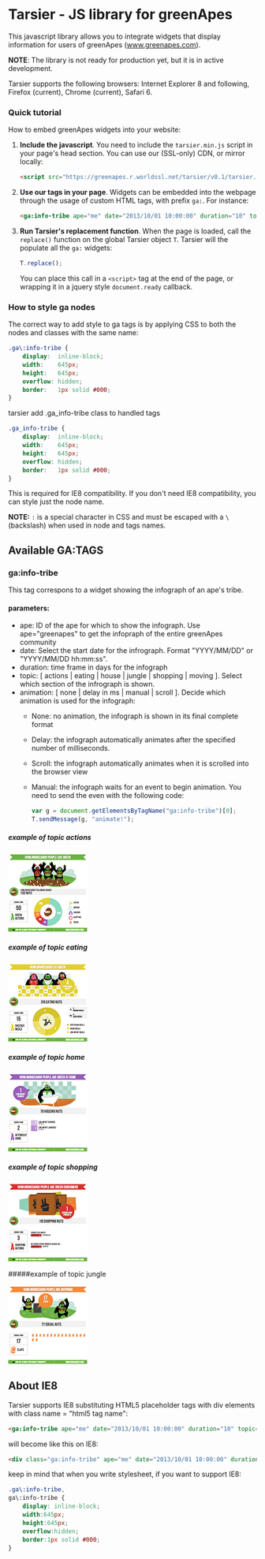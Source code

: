 Tarsier - JS library for greenApes
==================================
This javascript library allows you to integrate widgets that display information for
users of greenApes (www.greenapes.com).

**NOTE**: The library is not ready for production yet, but it is in active development.

Tarsier supports the following browsers: Internet Explorer 8 and following, Firefox (current), Chrome (current), Safari 6.

### Quick tutorial

How to embed greenApes widgets into your website:

1. **Include the javascript**. You need to include the `tarsier.min.js` script in your page's head section.
   You can use our (SSL-only) CDN, or mirror locally:

   ```html
   <script src="https://greenapes.r.worldssl.net/tarsier/v0.1/tarsier.min.js"></script>
   ```

2. **Use our tags in your page**. Widgets can be embedded into the webpage through the usage of custom HTML
   tags, with prefix `ga:`. For instance:

   ```html
   <ga:info-tribe ape="me" date="2013/10/01 10:00:00" duration="10" topic="actions" animation="5000"></ga:info-tribe>
   ```

3. **Run Tarsier's replacement function**. When the page is loaded, call the `replace()` function on the
   global Tarsier object `T`. Tarsier will the populate all the `ga:` widgets:

   ```javascript
   T.replace();
   ```

   You can place this call in a `<script>` tag at the end of the page, or wrapping it in a jquery style
   `document.ready` callback.


### How to style ga nodes

The correct way to add style to ga tags is by applying CSS to both the nodes and classes with the same name:

```css
.ga\:info-tribe {
    display:  inline-block;
    width:    645px;
    height:   645px;
    overflow: hidden;
    border:   1px solid #000;
}
```

tarsier add .ga_info-tribe class to handled tags

```css
.ga_info-tribe {
    display:  inline-block;
    width:    645px;
    height:   645px;
    overflow: hidden;
    border:   1px solid #000;
}
```

This is required for IE8 compatibility. If you don't need IE8 compatibility, you can style just the node name.

**NOTE:** `:` is a special character in CSS and must be escaped with a `\` (backslash) when used in node and tags names.


Available GA:TAGS
-----------------

### ga:info-tribe

This tag correspons to a widget showing the infograph of an ape's tribe. 

#### parameters:

 * ape: ID of the ape for which to show the infograph. Use ape="greenapes" to get the infopraph of the entire greenApes community
 * date: Select the start date for the infrograph. Format "YYYY/MM/DD" or "YYYY/MM/DD hh:mm:ss".
 * duration: time frame in days for the infograph
 * topic: [ actions | eating | house | jungle | shopping | moving ]. Select which section of the infrograph is shown.
 * animation: [ none | delay in ms | manual | scroll ]. Decide which animation is used for the infograph:
   * None: no animation, the infograph is shown in its final complete format
   * Delay: the infograph automatically animates after the specified number of milliseconds.
   * Scroll: the infograph automatically animates when it is scrolled into the browser view
   * Manual: the infograph waits for an event to begin animation. You need to send the even with the following code:

     ```javascript
     var g = document.getElementsByTagName("ga:info-tribe")[0];
     T.sendMessage(g, "animate!");
     ```


##### example of topic actions

![](assets/ga_info-tribe_actions.png)

##### example of topic eating

![](assets/ga_info-tribe_eating.png)

##### example of topic home

![](assets/ga_info-tribe_home.png)

##### example of topic shopping

![](assets/ga_info-tribe_shopping.png)

#####example of topic jungle

![](assets/ga_info-tribe_social.png)

About IE8
---------
Tarsier supports IE8 substituting HTML5 placeholder tags with div elements with class name = "html5 tag name":

```html
<ga:info-tribe ape="me" date="2013/10/01 10:00:00" duration="10" topic="actions" animation="5000"></ga:info-tribe>
```

will become like this on IE8:

```html
<div class="ga:info-tribe" ape="me" date="2013/10/01 10:00:00" duration="10" topic="actions" animation="5000"></ga:info-tribe>
```

keep in mind that when you write stylesheet, if you want to support IE8:

```css
.ga\:info-tribe,
ga\:info-tribe {
	display: inline-block;
	width:645px;
	height:645px;
	overflow:hidden;
	border:1px solid #000;
}
```
